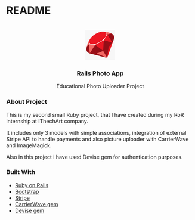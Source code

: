# README

<div id="top"></div>
<br />
<div align="center">
  <a href="https://github.com/igorslepenkov/rails-alpha-blog">
    <img src="./images.png" alt="Logo" width="80" height="80">
  </a>

  <h3 align="center">Rails Photo App</h3>

  <p align="center">Educational Photo Uploader Project</p>
</div>

### About Project

This is my second small Ruby project, that I have created during my RoR internship at IThechArt company.

It includes only 3 models with simple associations, integration of external Stripe API to handle payments and also picture uploader with CarrierWave and ImageMagick.

Also in this project i have used Devise gem for authentication purposes.

### Built With

- [Ruby on Rails](https://rubyonrails.org/)
- [Bootstrap](https://getbootstrap.com/docs/5.0/getting-started/introduction/)
- [Stripe](https://stripe.com/)
- [CarrierWave gem](https://github.com/carrierwaveuploader/carrierwave)
- [Devise gem](https://github.com/heartcombo/devise)
